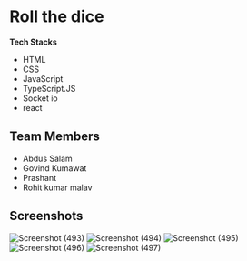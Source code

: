 # Roll the dice

**Tech Stacks**

* HTML 
* CSS 
* JavaScript
* TypeScript.JS
* Socket io
* react
    
    
## Team Members
* Abdus Salam
* Govind Kumawat
* Prashant
* Rohit kumar malav


## Screenshots


![Screenshot (493)](https://user-images.githubusercontent.com/107971447/222919381-2248e301-4dff-48bf-ae1e-4cd2e83477fa.png)
![Screenshot (494)](https://user-images.githubusercontent.com/107971447/222919388-edb54f21-6d1a-4570-9591-a61d7dedba1c.png)
![Screenshot (495)](https://user-images.githubusercontent.com/107971447/222919398-39099811-0f16-498a-b4ff-302db36932fc.png)
![Screenshot (496)](https://user-images.githubusercontent.com/107971447/222919402-c5f372d2-017d-4070-8619-5bec5f249bfd.png)
![Screenshot (497)](https://user-images.githubusercontent.com/107971447/222919407-b510aa1a-856c-4872-ab40-9dd6839d2690.png)
